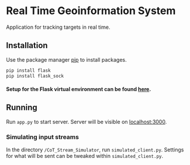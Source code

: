 # Real Time Geoinformation System

Application for tracking targets in real time.

## Installation

Use the package manager [pip](https://pip.pypa.io/en/stable/) to install packages.

```bash
pip install flask
pip install flask_sock
```

#### Setup for the Flask virtual environment can be found [here](https://www.tutorialspoint.com/flask/flask_environment.htm).


## Running

Run `app.py` to start server.
Server will be visible on [localhost:3000](localhost:3000).

### Simulating input streams
In the directory `/CoT_Stream_Simulator`, run `simulated_client.py`. Settings for what will be sent can be tweaked within `simulated_client.py`.